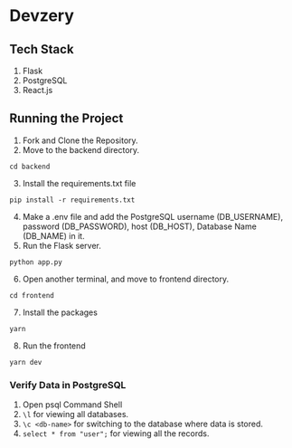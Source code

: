 # Devzery
## Tech Stack
1. Flask
2. PostgreSQL
3. React.js

## Running the Project
1. Fork and Clone the Repository.
2. Move to the backend directory.
```
cd backend
```
3. Install the requirements.txt file
```
pip install -r requirements.txt
```
4. Make a .env file and add the PostgreSQL username (DB_USERNAME), password (DB_PASSWORD), host (DB_HOST), Database Name (DB_NAME) in it.
5. Run the Flask server.
```
python app.py
```
6. Open another terminal, and move to frontend directory.
```
cd frontend
```
7. Install the packages
```
yarn
```
8. Run the frontend
```
yarn dev
```
### Verify Data in PostgreSQL
1. Open psql Command Shell
2. `\l` for viewing all databases.
3. `\c <db-name>` for switching to the database where data is stored.
4. `select * from "user";` for viewing all the records.
